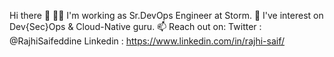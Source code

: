Hi there 👋
👨‍💻 I'm working as Sr.DevOps Engineer at Storm.
🔭 I've interest on Dev{Sec}Ops & Cloud-Native guru.
📫 Reach out on:
  Twitter : @RajhiSaifeddine
  Linkedin : https://www.linkedin.com/in/rajhi-saif/ 


